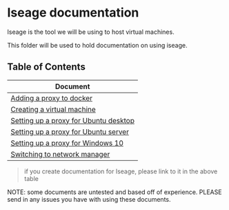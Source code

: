 <!-- Created by SQL Sith in 2024 -->
<!-- cspell: ignore Iseage -->

# Iseage documentation

Iseage is the tool we will be using to host virtual machines.

This folder will be used to hold documentation on using iseage.

## Table of Contents

|Document         |
|-----------------|
|[Adding a proxy to docker](./AddingAProxyForDocker.md)
|[Creating a virtual machine](./CreatingAVirtualMachnie.md)
|[Setting up a proxy for Ubuntu desktop](./SettingUpProxyForUbuntuDesktop.md)|
|[Setting up a proxy for Ubuntu server](./SettingUpProxyForUbuntuServer.md)|
|[Setting up a proxy for Windows 10](./SettingUpProxyForWindows10.md)|
|[Switching to network manager](./SwitchingToNetworkManger.md)|

> if you create documentation for Iseage, please link to it in the above table

NOTE: some documents are untested and based off of experience. PLEASE send in any issues you have with using these documents.
